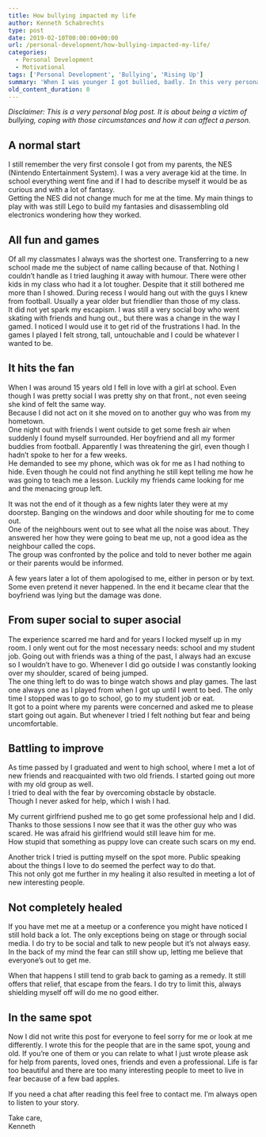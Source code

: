 ```yaml
---
title: How bullying impacted my life
author: Kenneth Schabrechts
type: post
date: 2019-02-10T00:00:00+00:00
url: /personal-development/how-bullying-impacted-my-life/
categories:
  - Personal Development
  - Motivational
tags: ['Personal Development', 'Bullying', 'Rising Up']
summary: 'When I was younger I got bullied, badly. In this very personal post I delve deeper into my past to show you how it changed me and how I try to deal with that.'
old_content_duration: 0
---
```

*Disclaimer: This is a very personal blog post. It is about being a victim of bullying, coping with those circumstances and how it can affect a person.*

## A normal start

I still remember the very first console I got from my parents, the NES (Nintendo Entertainment System). I was a very average kid at the time. In school everything went fine and if I had to describe myself it would be as curious and with a lot of fantasy.  
Getting the NES did not change much for me at the time. My main things to play with was still Lego to build my fantasies and disassembling old electronics wondering how they worked.

## All fun and games

Of all my classmates I always was the shortest one. Transferring to a new school made me the subject of name calling because of that. Nothing I couldn’t handle as I tried laughing it away with humour. There were other kids in my class who had it a lot tougher. Despite that it still bothered me more than I showed. During recess I would hang out with the guys I knew from football. Usually a year older but friendlier than those of my class.  
It did not yet spark my escapism. I was still a very social boy who went skating with friends and hung out., but there was a change in the way I gamed. I noticed I would use it to get rid of the frustrations I had. In the games I played I felt strong, tall, untouchable and I could be whatever I wanted to be.

## It hits the fan

When I was around 15 years old I fell in love with a girl at school. Even though I was pretty social I was pretty shy on that front., not even seeing she kind of felt the same way.  
Because I did not act on it she moved on to another guy who was from my hometown.  
One night out with friends I went outside to get some fresh air when suddenly I found myself surrounded. Her boyfriend and all my former buddies from football. Apparently I was threatening the girl, even though I hadn’t spoke to her for a few weeks.  
He demanded to see my phone, which was ok for me as I had nothing to hide. Even though he could not find anything he still kept telling me how he was going to teach me a lesson. Luckily my friends came looking for me and the menacing group left.

It was not the end of it though as a few nights later they were at my doorstep. Banging on the windows and door while shouting for me to come out.  
One of the neighbours went out to see what all the noise was about. They answered her how they were going to beat me up, not a good idea as the neighbour called the cops.  
The group was confronted by the police and told to never bother me again or their parents would be informed.

A few years later a lot of them apologised to me, either in person or by text. Some even pretend it never happened. In the end it became clear that the boyfriend was lying but the damage was done.

## From super social to super asocial

The experience scarred me hard and for years I locked myself up in my room. I only went out for the most necessary needs: school and my student job. Going out with friends was a thing of the past, I always had an excuse so I wouldn’t have to go. Whenever I did go outside I was constantly looking over my shoulder, scared of being jumped.  
The one thing left to do was to binge watch shows and play games. The last one always one as I played from when I got up until I went to bed. The only time I stopped was to go to school, go to my student job or eat.  
It got to a point where my parents were concerned and asked me to please start going out again. But whenever I tried I felt nothing but fear and being uncomfortable.

## Battling to improve

As time passed by I graduated and went to high school, where I met a lot of new friends and reacquainted with two old friends. I started going out more with my old group as well.  
I tried to deal with the fear by overcoming obstacle by obstacle.  
Though I never asked for help, which I wish I had.

My current girlfriend pushed me to go get some professional help and I did. Thanks to those sessions I now see that it was the other guy who was scared. He was afraid his girlfriend would still leave him for me.  
How stupid that something as puppy love can create such scars on my end.

Another trick I tried is putting myself on the spot more. Public speaking about the things I love to do seemed the perfect way to do that.  
This not only got me further in my healing it also resulted in meeting a lot of new interesting people.

## Not completely healed

If you have met me at a meetup or a conference you might have noticed I still hold back a lot. The only exceptions being on stage or through social media. I do try to be social and talk to new people but it’s not always easy. In the back of my mind the fear can still show up, letting me believe that everyone’s out to get me.

When that happens I still tend to grab back to gaming as a remedy. It still offers that relief, that escape from the fears. I do try to limit this, always shielding myself off will do me no good either.

## In the same spot

Now I did not write this post for everyone to feel sorry for me or look at me differently. I wrote this for the people that are in the same spot, young and old. If you’re one of them or you can relate to what I just wrote please ask for help from parents, loved ones, friends and even a professional. Life is far too beautiful and there are too many interesting people to meet to live in fear because of a few bad apples.

If you need a chat after reading this feel free to contact me. I’m always open to listen to your story.

Take care,  
Kenneth
